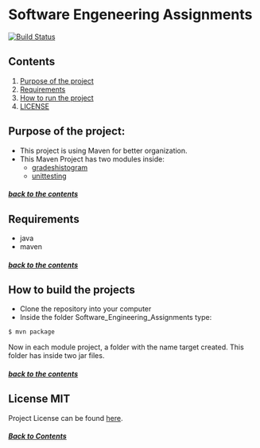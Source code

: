 # Software Engeneering Assignments

[![Build Status](https://app.travis-ci.com/NikosKakonas/Software_Engineering_Assignments.svg?token=q3jjbE7gJy3ezkAwFoGo&branch=main)](https://app.travis-ci.com/NikosKakonas/Software_Engineering_Assignments)

## Contents

1. [Purpose of the project](#purpose-of-the-project)
2. [Requirements](#requirements)
3. [How to run the project](#how-to-run-the-project)
4. [LICENSE](#license-mit)


## Purpose of the project:

- This project is using Maven for better organization.
- This Maven Project has two modules inside:
    - [gradeshistogram](/gradeshistogram/README.md)
    - [unittesting](/unittesting/README.md)

##### [back to the contents](#contents)


## Requirements

- java
- maven

##### [back to the contents](#contents)


## How to build the projects
- Clone the repository into your computer
- Inside the folder Software_Engineering_Assignments type:
```bash
$ mvn package
```
Now in each module project, a folder with the name target created. This folder has inside two jar files.


##### [back to the contents](#contents)


## License MIT

Project License can be found [here](LICENSE.md).

##### [Back to Contents](#contents)


